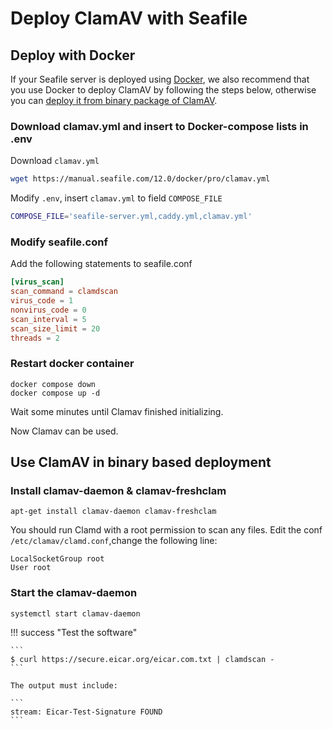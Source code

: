 # Deploy ClamAV with Seafile

## Deploy with Docker

If your Seafile server is deployed using [Docker](../setup/setup_pro_by_docker.md), we also recommend that you use Docker to deploy ClamAV by following the steps below, otherwise you can [deploy it from  binary package of ClamAV](#use-clamav-in-binary-based-deployment).

### Download clamav.yml and insert to Docker-compose lists in .env

Download `clamav.yml`

```sh
wget https://manual.seafile.com/12.0/docker/pro/clamav.yml
```

Modify `.env`, insert `clamav.yml` to field `COMPOSE_FILE`

```sh
COMPOSE_FILE='seafile-server.yml,caddy.yml,clamav.yml'
```

### Modify seafile.conf

Add the following statements to seafile.conf

```conf
[virus_scan]
scan_command = clamdscan
virus_code = 1
nonvirus_code = 0
scan_interval = 5
scan_size_limit = 20
threads = 2
```

### Restart docker container

```shell
docker compose down
docker compose up -d 
```

Wait some minutes until Clamav finished initializing.

Now Clamav can be used.

## Use ClamAV in binary based deployment

### Install clamav-daemon & clamav-freshclam

```
apt-get install clamav-daemon clamav-freshclam
```

You should run Clamd with a root permission to scan any files. 
Edit the conf `/etc/clamav/clamd.conf`,change the following line:

```
LocalSocketGroup root
User root
```

### Start the clamav-daemon

```
systemctl start clamav-daemon
```

!!! success "Test the software"

    ```
    $ curl https://secure.eicar.org/eicar.com.txt | clamdscan -
    ```

    The output must include:

    ```
    stream: Eicar-Test-Signature FOUND
    ```

